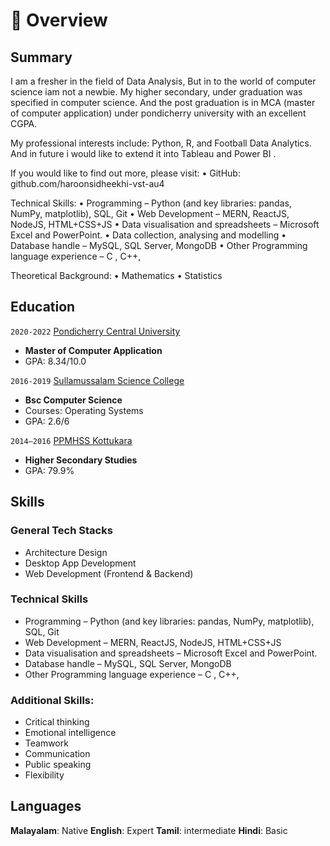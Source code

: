 # 📖 Overview

## Summary

I am a fresher in the field of Data Analysis, But in to the world of computer science iam not a newbie. My higher secondary, under graduation was specified in computer science. And the post graduation is in MCA (master of computer application) under pondicherry university with an excellent CGPA.

My professional interests include: Python, R, and Football Data Analytics. And in future i would like to extend it into Tableau and Power BI .

If you would like to find out more, please visit:
• GitHub: github.com/haroonsidheekhi-vst-au4

Technical Skills:
• Programming – Python (and key libraries: pandas, NumPy, matplotlib), SQL, Git
• Web Development – MERN, ReactJS, NodeJS, HTML+CSS+JS
• Data visualisation and spreadsheets – Microsoft Excel and PowerPoint.
• Data collection, analysing and modelling
• Database handle – MySQL, SQL Server, MongoDB
• Other Programming language experience – C , C++,

Theoretical Background:
• Mathematics
• Statistics

<!-- ## Experience

**Software Developer** @ [Ernst & Young](https://www.ey.com/) _(Nov 2018 - Nov 2021)_

Completed full lifecycle application development to enterprise business applications including requirement analysis, system design, development, unit testing, implementation, testing support, performance tuning, maintenance, and post-production support.
- Detailed achievements:
  - Collaborated with colleagues from worldwide to implement the Disaster Recovery Project. Completed ahead of the original schedule and saved budget up to 30%.
  - Optimized deployment process and reduced manual work to accelerate product deployment by over 70%.
  - Delivered virtual and live classroom training for employees(the cumulative number of trainees exceeded 500).
- _**Technologies used:**_ C#, MSSQL, Python, React.js

&nbsp;

**Staff Auditor** @ [Deloitte & Touche](https://www2.deloitte.com/global/en.html) _(July 2017 - Nov 2018)_

Planned and conducted operational and ﬁnancial audits to conﬁrm ﬁnancial statements are fairly presented in alignment with IFRS.
- Detailed achievements:
  - Delivered internal audit projects for major clients in the manufacturing industry with a focus on gap assessments/reviews of business processes and internal control.
  - Supervised assigned auditing staffs to evaluate performance and maintain standards.

&nbsp;

**Audit Intern** @ [KPMG](https://home.kpmg/) _(July 2015 - July 2015)_

Performed analytical procedures and analyses to detect unusual ﬁnancial relationships. -->

## Education

`2020-2022` [Pondicherry Central University](https://www.pondiuni.edu.in//)

- **Master of Computer Application**
- GPA: 8.34/10.0

`2016-2019` [Sullamussalam Science College](https://sscollege.ac.in/)

- **Bsc Computer Science**
- Courses: Operating Systems
- GPA: 2.6/6

`2014–2016` [PPMHSS Kottukara](https://ppmhsskottukkara.com/)

- **Higher Secondary Studies**
- GPA: 79.9%

## Skills

### General Tech Stacks

- Architecture Design
- Desktop App Development
- Web Development (Frontend & Backend)

### Technical Skills

- Programming – Python (and key libraries: pandas, NumPy, matplotlib), SQL, Git
- Web Development – MERN, ReactJS, NodeJS, HTML+CSS+JS
- Data visualisation and spreadsheets – Microsoft Excel and PowerPoint.
- Database handle – MySQL, SQL Server, MongoDB
- Other Programming language experience – C , C++,

### Additional Skills:

- Critical thinking
- Emotional intelligence
- Teamwork
- Communication
- Public speaking
- Flexibility

<!-- ## Certificates

- Certified Public Accountant (Taiwan) -->

<!-- ## Accomplishments -->

<!-- **Won First Place** @ [EY Innovation Campaign](https://www.ey.com/) _(May 2021)_
Built Trial Balance System, a system that streamlines data transmission across users, providing consistent, reliable financial reports to them. -->

## Languages

**Malayalam**: Native
**English**: Expert
**Tamil**: intermediate
**Hindi**: Basic
